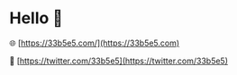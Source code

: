 # Hello 👋

🌐 [https://33b5e5.com/](https://33b5e5.com)

🐤 [https://twitter.com/33b5e5](https://twitter.com/33b5e5)

